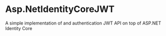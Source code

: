# Asp.NetIdentityCoreJWT
A simple implementation of and authentication JWT API on top of ASP.NET Identity Core
